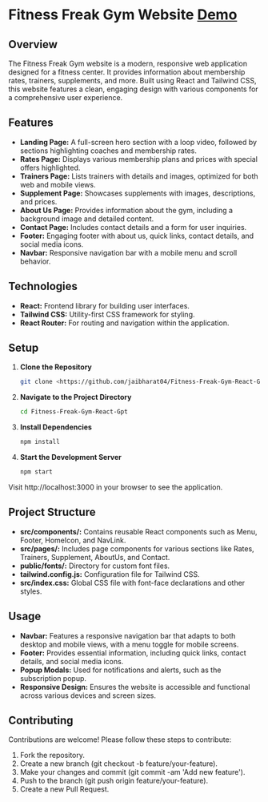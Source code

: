 # Fitness Freak Gym Website [Demo](https://fitness-freak-gymm.netlify.app/)

## Overview

The Fitness Freak Gym website is a modern, responsive web application designed for a fitness center. It provides information about membership rates, trainers, supplements, and more. Built using React and Tailwind CSS, this website features a clean, engaging design with various components for a comprehensive user experience.

## Features

- **Landing Page:** A full-screen hero section with a loop video, followed by sections highlighting coaches and membership rates.
- **Rates Page:** Displays various membership plans and prices with special offers highlighted.
- **Trainers Page:** Lists trainers with details and images, optimized for both web and mobile views.
- **Supplement Page:** Showcases supplements with images, descriptions, and prices.
- **About Us Page:** Provides information about the gym, including a background image and detailed content.
- **Contact Page:** Includes contact details and a form for user inquiries.
- **Footer:** Engaging footer with about us, quick links, contact details, and social media icons.
- **Navbar:** Responsive navigation bar with a mobile menu and scroll behavior.

## Technologies

- **React:** Frontend library for building user interfaces.
- **Tailwind CSS:** Utility-first CSS framework for styling.
- **React Router:** For routing and navigation within the application.

## Setup

1. **Clone the Repository**

   ```bash
   git clone <https://github.com/jaibharat04/Fitness-Freak-Gym-React-Gpt.git>

2. **Navigate to the Project Directory**

   ```bash
   cd Fitness-Freak-Gym-React-Gpt

3. **Install Dependencies**

    ```bash 
    npm install

4. **Start the Development Server**

    ```bash
    npm start

Visit http://localhost:3000 in your browser to see the application.


## Project Structure

- **src/components/:** Contains reusable React components such as Menu, Footer, HomeIcon, and NavLink.
- **src/pages/:** Includes page components for various sections like Rates, Trainers, Supplement, AboutUs, and Contact.
- **public/fonts/:** Directory for custom font files.
- **tailwind.config.js:** Configuration file for Tailwind CSS.
- **src/index.css:** Global CSS file with font-face declarations and other styles.


## Usage
- **Navbar:** Features a responsive navigation bar that adapts to both desktop and mobile views, with a menu toggle for mobile screens.
- **Footer:** Provides essential information, including quick links, contact details, and social media icons.
- **Popup Modals:** Used for notifications and alerts, such as the subscription popup.
- **Responsive Design:** Ensures the website is accessible and functional across various devices and screen sizes.

## Contributing
Contributions are welcome! Please follow these steps to contribute:

1. Fork the repository.
2. Create a new branch (git checkout -b feature/your-feature).
3. Make your changes and commit (git commit -am 'Add new feature').
4. Push to the branch (git push origin feature/your-feature).
5. Create a new Pull Request.



